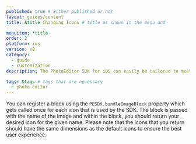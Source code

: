 ```yaml
---
published: true # Either published or not
layout: guides/content
title: &title Changing Icons # title as shown in the menu and

menuitem: *title
order: 2
platform: ios
version: v8
category:
  - guide
  - customization
description: The PhotoEditor SDK for iOS can easily be tailored to meet your business needs. Learn how to swiftly create the editor your use-case requires.

tags: &tags # tags that are necessary
  - photo editor
---
```


You can register a block using the `PESDK.bundleImageBlock` property which gets called once for each icon that is used by the SDK. The block is passed with the name of the image and within the block, you should return your desired icon for the given name. Please note that the icons that you return should have the same dimensions as the default icons to ensure the best user experience.